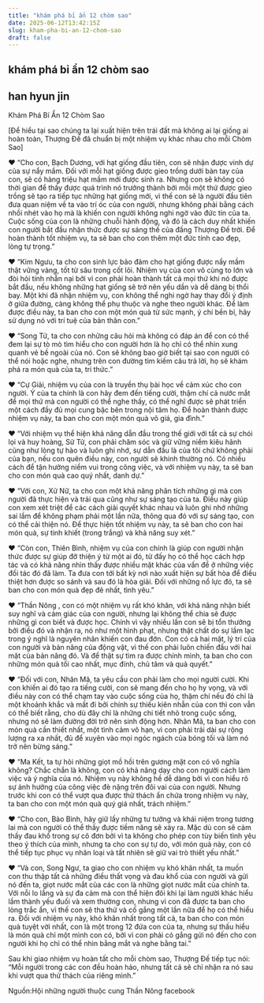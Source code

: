 ```yaml
---
title: "khám phá bỉ ẩn 12 chòm sao"
date: 2025-06-12T13:42:15Z
slug: kham-pha-bi-an-12-chom-sao
draft: false
---
```


## khám phá bỉ ẩn 12 chòm sao

## han hyun jin

Khám Phá Bí Ẩn 12 Chòm Sao

[Để hiểu tại sao chúng ta lại xuất hiện trên trái đất mà không ai lại giống ai hoàn toàn, Thượng Đế đã chuẩn bị một nhiệm vụ khác nhau cho mỗi Chòm Sao]

♥ “Cho con, Bạch Dương, với hạt giống đầu tiên, con sẽ nhận được vinh dự của sự nẩy mầm. Đối với mỗi hạt giống được gieo trồng dưới bàn tay của con, sẽ có hàng triệu hạt mầm mới được sinh ra. Nhưng con sẽ không có thời gian để thấy được quá trình nó trưởng thành bởi mỗi một thứ được gieo trồng sẽ tạo ra tiếp tục những hạt giống mới, vì thế con sẽ là người đầu tiên đưa quan niệm về ta vào trí óc của con người, nhưng không phải bằng cách nhồi nhét vào họ mà là khiến con người không nghi ngờ vào đức tin của ta. Cuộc sống của con là những chuỗi hành động, và đó là cách duy nhất khiến con người bắt đầu nhận thức được sự sáng thế của đấng Thượng Đế trời. Để hoàn thành tốt nhiệm vụ, ta sẽ ban cho con thêm một đức tính cao đẹp, lòng tự trọng.”

♥ “Kim Ngưu, ta cho con sinh lực bảo đảm cho hạt giống được nẩy mầm thật vững vàng, tốt từ sâu trong cốt lõi. Nhiệm vụ của con vô cùng to lớn và đòi hỏi tính nhẫn nại bởi vì con phải hoàn thành tất cả mọi thứ khi nó được bắt đầu, nếu không những hạt giống sẽ trở nên yếu dần và dễ dàng bị thổi bay. Một khi đã nhận nhiệm vụ, con không thể nghi ngờ hay thay đổi ý định ở giữa đường, càng không thể phụ thuộc và nghe theo người khác. Để làm được điều này, ta ban cho con một món quà từ sức mạnh, ý chí bền bỉ, hãy sử dụng nó với trí tuệ của bản thân con.”

♥ “Song Tử, ta cho con những câu hỏi mà không có đáp án để con có thể đem lại sự tò mò tìm hiểu cho con người hơn là họ chỉ có thể nhìn xung quanh vẻ bề ngoài của nó. Con sẽ không bao giờ biết tại sao con người có thể nói hoặc nghe, nhưng trên con đường tìm kiếm câu trả lời, họ sẽ khám phá ra món quà của ta, tri thức.”

♥ “Cự Giải, nhiệm vụ của con là truyền thụ bài học về cảm xúc cho con người. Ý của ta chính là con hãy đem đến tiếng cười, thậm chí cả nước mắt để mọi thứ mà con người có thể nghe thấy, có thể nghĩ được sẽ phát triển một cách đầy đủ mọi cung bậc bên trong nội tâm họ. Để hoàn thành được nhiệm vụ này, ta ban cho con một món quà vô giá, gia đình.”

♥ “Với nhiệm vụ thể hiện khả năng dẫn đầu trong thế giới với tất cả sự chói lọi và huy hoàng, Sử Tử, con phải chăm sóc và giữ vững niềm kiêu hãnh cũng như lòng tự hào và luôn ghi nhớ, sự dẫn đầu là của tôi chứ không phải của bạn, nếu con quên điều này, con người sẽ khinh thường nó. Có nhiều cách để tận hưởng niềm vui trong công việc, và với nhiệm vụ này, ta sẽ ban cho con món quà cao quý nhất, danh dự.”

♥ “Với con, Xử Nữ, ta cho con một khả năng phân tích những gì mà con người đã thực hiện và trải qua cũng như sự sáng tạo của ta. Điều này giúp con xem xét triệt để các cách giải quyết khác nhau và luôn ghi nhớ những sai lầm để không phạm phải một lần nữa, thông qua đó với sự sáng tạo, con có thể cải thiện nó. Để thực hiện tốt nhiệm vụ này, ta sẽ ban cho con hai món quà, sự tinh khiết (trong trắng) và khả năng suy xét.”

♥ “Còn con, Thiên Bình, nhiệm vụ của con chính là giúp con người nhận thức được sự giúp đỡ thiện ý từ một ai đó, từ đấy họ có thể học cách hợp tác và có khả năng nhìn thấy được nhiều mặt khác của vấn đề ở những việc đối tác đó đã làm. Ta đưa con tới bất kỳ nơi nào xuất hiện sự bất hòa để điều thiệt hơn được so sánh và sau đó là hòa giải. Đối với những nổ lực đó, ta sẽ ban cho con món quà đẹp đẽ nhất, tình yêu.”

♥ “Thần Nông , con có một nhiệm vụ rất khó khăn, với khả năng nhận biết suy nghĩ và cảm giác của con người, nhưng lại không thể chia sẽ được những gì con biết và được học. Chính vì vậy nhiều lần con sẽ bị tổn thưởng bởi điều đó và nhận ra, nó như một hình phạt, nhưng thật chất do sự lầm lạc trong ý nghĩ là nguyên nhân khiến con đau đớn. Con có cả hai mặt, lý trí của con người và bản năng của động vật, vì thế con phải luôn chiến đấu với hai mặt của bản năng đó. Và để thật sự tìm ra được chính mình, ta ban cho con những món quà tối cao nhất, mục đính, chủ tâm và quả quyết.”

♥ “Đối với con, Nhân Mã, ta yêu cầu con phải làm cho mọi người cười. Khi con khiến ai đó tạo ra tiếng cười, con sẽ mang đến cho họ hy vọng, và với điều này con có thể chạm tay vào cuộc sống của họ, thậm chí nếu đó chỉ là một khoảnh khắc và mất đi bởi chính sự thiếu kiên nhẫn của con thì con vẫn có thể biết rằng, cho dù đây chỉ là những chi tiết nhỏ trong cuộc sống, nhưng nó sẽ làm đường đời trở nên sinh động hơn. Nhân Mã, ta ban cho con món quà cần thiết nhất, một tình cảm vô hạn, vì con phải trải dài sự rộng lượng ra xa nhất, đủ để xuyên vào mọi ngóc ngách của bóng tối và làm nó trở nên bừng sáng.”

♥ “Ma Kết, ta tự hỏi những giọt mồ hồi trên gương mặt con có vô nghĩa không? Chắc chắn là không, con có khả năng dạy cho con người cách làm việc và ý nghĩa của nó. Nhiệm vụ này không hề dễ dàng bởi vì con hiểu rõ sự ảnh hưởng của công việc đè nặng trên đôi vai của con người. Nhưng trước khi con có thể vượt qua được thử thách ẩn chứa trong nhiệm vụ này, ta ban cho con một món quà quý giá nhất, trách nhiệm.”

♥ “Cho con, Bảo Bình, hãy giữ lấy những tư tưởng và khái niệm trong tương lai mà con người có thể thấy được tiềm năng sẽ xảy ra. Mặc dù con sẽ cảm thấy đau khổ trong sự cô đơn bởi vì ta không cho phép con tùy biến tình yêu theo ý thích của mình, nhưng ta cho con sự tự do, với món quà này, con có thể tiếp tục phục vụ nhân loại và tất nhiên sẽ giữ vai trò thiết yếu nhất.”

♥ “Và con, Song Ngư, ta giao cho con nhiệm vụ khó khăn nhất, ta muốn con thu thập tất cả những điều thất vọng và đau khổ của con người và gửi nó đến ta, giọt nước mắt của các con là những giọt nước mắt của chính ta. Với nỗi lo lắng và sự đa cảm mà con thể hiện đôi khi lại làm người khác hiểu lầm thành yếu đuối và xem thường con, nhưng vì con đã được ta ban cho lòng trắc ẩn, vì thế con sẽ tha thứ và cố gắng một lần nữa để họ có thể hiểu ra. Đối với nhiệm vụ này, khó khăn nhất trong tất cả, ta ban cho con món quà tuyệt vời nhất, con là một trong 12 đứa con của ta, nhưng sự thấu hiểu là món quà chỉ một mình con có, bởi vì con phải có gắng gửi nó đến cho con người khi họ chỉ có thể nhìn bằng mắt và nghe bằng tai.”

Sau khi giao nhiệm vụ hoàn tất cho mỗi chòm sao, Thượng Đế tiếp tục nói: “Mỗi người trong các con đều hoàn hảo, nhưng tất cả sẽ chỉ nhận ra nó sau khi vượt qua thử thách của riêng mình.”
 
Nguồn:Hội những người thuộc cung Thần Nông facebook